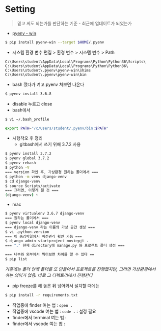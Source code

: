 # Setting

> 믿고 써도 되는가를 판단하는 기준 - 최근에 업데이트가 되었는가

* [pyenv - win](<https://github.com/pyenv-win/pyenv-win>)

```bash
$ pip install pyenv-win --target $HOME/.pyenv
```

* 시스템 환경 변수 편집 > 환경 변수 > 시스템 변수 > Path

```text
C:\Users\student\AppData\Local\Programs\Python\Python36\Scripts\
C:\Users\student\AppData\Local\Programs\Python\Python36\
C:\Users\student\.pyenv\pyenv-win\shims
C:\Users\student\.pyenv\pyenv-win\bin
```

* bash 껐다가 켜고 pyenv 쳐보면 나온다

```bash
$ pyenv install 3.6.8
```

* disable 누르고 close
* bash에서

```bash
$ vi ~/.bash_profile
```

```bash
export PATH="/c/Users/student/.pyenv/bin:$PATH"
```

* 시행착오 후 정리
  * gitbash에서 쓰기 위해 3.7.2 사용

```bash
$ pyenv install 3.7.2
$ pyenv global 3.7.2
$ pyenv rehash
$ python -V
=== version 확인 후, 가상환경 원하는 폴더에서 ===
$ python -m venv django-venv
$ cd django-venv
$ source Scripts/activate
=== 그러면, 이렇게 될 것 ===
(django-venv) ~
```

* mac

```bash
$ pyenv virtualenv 3.6.7 django-venv
=== 원하는 폴더에서 ===
$ pyenv local django-venv
=== django-venv 라는 이름의 가상 공간 생성 ===
$ vi .python-version
=== 이 숨김파일에서 버전관리 확인 가능 ===
$ django-admin startproject moviepjt .
=== "." 현재 directory에 manage.py 와 프로젝트 폴더 생성 ===

=== 내부와 외부에서 찍어보면 차이를 알 수 있다 ==
$ pip list
```

*기존에는 폴더 안에 폴더를 또 만들어서 프로젝트를 진행했지만, 그러면 가상환경에서 하는 의미가 없음. 바로 그 디렉토리에서 진행한다*

* pip freeze를 해 놓은 뒤 넘어와서 설치할 때에는

```bash
$ pip install -r requirements.txt
```

* 작업중에 finder 여는 법 : `open .`
* 작업중에 vscode 여는 법 : `code .` : 설정 필요
* finder에서 terminal 여는 법 : 
* finder에서 vscode 여는 법 : 